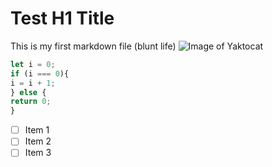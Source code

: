 # Test H1 Title
This is my first markdown file (blunt life)
![Image of Yaktocat](https://octodex.github.com/images/yaktocat.png)

```Javascript
let i = 0;
if (i === 0){
i = i + 1;
} else {
return 0;
}
```

- [ ] Item 1
- [ ] Item 2
- [ ] Item 3
